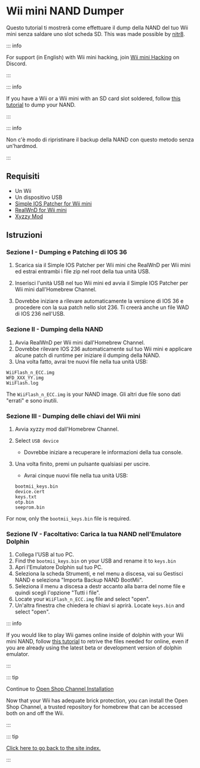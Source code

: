 # Wii mini NAND Dumper

Questo tutorial ti mostrerà come effettuare il dump della NAND del tuo Wii mini senza saldare uno slot scheda SD. This was made possible by [nitr8](https://gbatemp.net/members/nitr8.72581/).

::: info

For support (in English) with Wii mini hacking, join [Wii mini Hacking](https://discord.gg/6ryxnkS) on Discord.

:::

::: info

If you have a Wii or a Wii mini with an SD card slot soldered, follow [this tutorial](bootmii) to dump your NAND.

:::

::: info

Non c'è modo di ripristinare il backup della NAND con questo metodo senza un'hardmod.

:::

## Requisiti

- Un Wii
- Un dispositivo USB
- [Simple IOS Patcher for Wii mini](https://oscwii.org/library/app/SimpleIOSPatcher_Mini)
- [RealWnD for Wii mini](https://oscwii.org/library/app/RealWnD_Mini)
- [Xyzzy Mod](https://oscwii.org/library/app/xyzzy-mod)

## Istruzioni

### Sezione I - Dumping e Patching di IOS 36

1. Scarica sia il Simple IOS Patcher per Wii mini che RealWnD per Wii mini ed estrai entrambi i file zip nel root della tua unità USB.

2. Inserisci l'unità USB nel tuo Wii mini ed avvia il Simple IOS Patcher per Wii mini dall'Homebrew Channel.

3. Dovrebbe iniziare a rilevare automaticamente la versione di IOS 36 e procedere con la sua patch nello slot 236. Ti creerà anche un file WAD di IOS 236 nell'USB.

### Sezione II - Dumping della NAND

1. Avvia RealWnD per Wii mini dall'Homebrew Channel.
2. Dovrebbe rilevare IOS 236 automaticamente sul tuo Wii mini e applicare alcune patch di runtime per iniziare il dumping della NAND.
3. Una volta fatto, avrai tre nuovi file nella tua unità USB:

```
WiiFlash_n_ECC.img
WFD_XXX_YY.img
WiiFlash.log
```

The `WiiFlash_n_ECC.img` is your NAND image. Gli altri due file sono dati "errati" e sono inutili.

### Sezione III - Dumping delle chiavi del Wii mini

1. Avvia xyzzy mod dall'Homebrew Channel.
2. Select `USB device`
   - Dovrebbe iniziare a recuperare le informazioni della tua console.
3. Una volta finito, premi un pulsante qualsiasi per uscire.

   - Avrai cinque nuovi file nella tua unità USB:

   ```
   bootmii_keys.bin
   device.cert
   keys.txt
   otp.bin
   seeprom.bin
   ```

For now, only the `bootmii_keys.bin` file is required.

### Sezione IV - Facoltativo: Carica la tua NAND nell'Emulatore Dolphin

1. Collega l'USB al tuo PC.
2. Find the `bootmii_keys.bin` on your USB and rename it to `keys.bin`
3. Apri l'Emulatore Dolphin sul tuo PC.
4. Seleziona la scheda Strumenti, e nel menu a discesa, vai su Gestisci NAND e seleziona "Importa Backup NAND BootMii".
5. Seleziona il menu a discesa a destr accanto alla barra del nome file e quindi scegli l'opzione "Tutti i file".
6. Locate your `WiiFlash_n_ECC.img` file and select "open".
7. Un'altra finestra che chiedera le chiavi si aprirà. Locate `keys.bin` and select "open".

::: info

If you would like to play Wii games online inside of dolphin with your Wii mini NAND, follow [this tutorial](https://dolphin-emu.org/docs/guides/wii-network-guide/) to retrive the files needed for online, even if you are already using the latest beta or development version of dolphin emulator.

:::

::: tip

Continue to [Open Shop Channel Installation](osc)

Now that your Wii has adequate brick protection, you can install the Open Shop Channel, a trusted repository for homebrew that can be accessed both on and off the Wii.

:::

::: tip

[Click here to go back to the site index.](site-navigation)

:::
